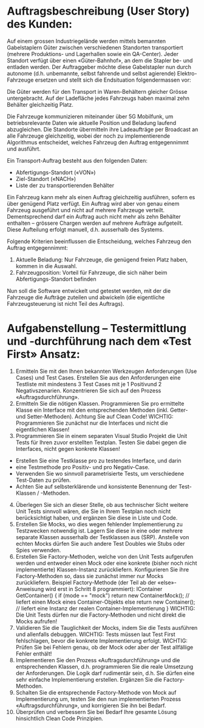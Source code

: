 
# Auftragsbeschreibung (User Story) des Kunden:

Auf einem grossen Industriegelände werden mittels bemannten Gabelstaplern Güter zwischen
verschiedenen Standorten transportiert (mehrere Produktions- und Lagerhallen sowie ein QA-Center).
Jeder Standort verfügt über einen «Güter-Bahnhof», an dem die Stapler be- und entladen werden.
Der Auftraggeber möchte diese Gabelstapler nun durch autonome (d.h. unbemannte, selbst fahrende und
selbst agierende) Elektro-Fahrzeuge ersetzen und stellt sich die Endsituation folgendermassen vor:

Die Güter werden für den Transport in Waren-Behältern gleicher Grösse untergebracht. Auf der Ladefläche
jedes Fahrzeugs haben maximal zehn Behälter gleichzeitig Platz.

Die Fahrzeuge kommunizieren miteinander über 5G Mobilfunk, um betriebsrelevante Daten wie aktuelle
Position und Beladung laufend abzugleichen. Die Standorte übermitteln ihre Ladeaufträge per Broadcast an
alle Fahrzeuge gleichzeitig, wobei der noch zu implementierende Algorithmus entscheidet, welches
Fahrzeug den Auftrag entgegennimmt und ausführt.

Ein Transport-Auftrag besteht aus den folgenden Daten:
- Abfertigungs-Standort («VON»)
- Ziel-Standort («NACH»)
- Liste der zu transportierenden Behälter

Ein Fahrzeug kann mehr als einen Auftrag gleichzeitig ausführen, sofern es über genügend Platz verfügt.
Ein Auftrag wird aber von genau einem Fahrzeug ausgeführt und nicht auf mehrere Fahrzeuge verteilt.
Dementsprechend darf ein Auftrag auch nicht mehr als zehn Behälter enthalten – grössere Chargen
werden auf mehrere Aufträge aufgeteilt. Diese Aufteilung erfolgt manuell, d.h. ausserhalb des Systems.

Folgende Kriterien beeinflussen die Entscheidung, welches Fahrzeug den Auftrag entgegennimmt:
1. Aktuelle Beladung: Nur Fahrzeuge, die genügend freien Platz haben, kommen in die Auswahl.
2. Fahrzeugposition: Vorteil für Fahrzeuge, die sich näher beim Abfertigungs-Standort befinden

Nun soll die Software entwickelt und getestet werden, mit der die Fahrzeuge die Aufträge zuteilen
und abwickeln (die eigentliche Fahrzeugsteuerung ist nicht Teil des Auftrags).


# Aufgabenstellung – Testermittlung und -durchführung nach dem «Test First» Ansatz:

1. Ermitteln Sie mit den Ihnen bekannten Werkzeugen Anforderungen (Use Cases) und Test Cases.
Erstellen Sie aus den Anforderungen eine Testliste mit mindestens 3 Test Cases mit je 1 Positivund 2 Negativszenarien. Konzentrieren Sie sich auf den Prozess «Auftragsdurchführung».
2. Ermitteln Sie die nötigen Klassen. Programmieren Sie pro ermittelte Klasse ein Interface mit den
entsprechenden Methoden (inkl. Getter- und Setter-Methoden). Achtung Sie auf Clean Code!
WICHTIG: Programmieren Sie zunächst nur die Interfaces und nicht die eigentlichen Klassen!
3. Programmieren Sie in einem separaten Visual Studio Projekt die Unit Tests für Ihren zuvor
erstellten Testplan. Testen Sie dabei gegen die Interfaces, nicht gegen konkrete Klassen!
- Erstellen Sie eine Testklasse pro zu testendes Interface, und darin
- eine Testmethode pro Positiv- und pro Negativ-Case.
- Verwenden Sie wo sinnvoll parametrisierte Tests, um verschiedene Test-Daten zu prüfen.
- Achten Sie auf selbsterklärende und konsistente Benennung der Test-Klassen / -Methoden.
4. Überlegen Sie sich an dieser Stelle, ob aus technischer Sicht weitere Unit Tests sinnvoll wären, die
Sie in Ihrem Testplan noch nicht berücksichtigt haben, und ergänzen Sie diese in Liste und Code.
5. Erstellen Sie Mocks, wo dies wegen fehlender Implementierung zu Testzwecken notwendig ist.
Lagern Sie diese in eine oder mehrere separate Klassen ausserhalb der Testklassen aus (SRP).
Anstelle von echten Mocks dürfen Sie auch andere Test Doubles wie Stubs oder Spies verwenden.
6. Erstellen Sie Factory-Methoden, welche von den Unit Tests aufgerufen werden und entweder einen
Mock oder eine konkrete (bisher noch nicht implementierte) Klassen-Instanz zurückliefern.
Konfigurieren Sie ihre Factory-Methoden so, dass sie zunächst immer nur Mocks zurückliefern.
Beispiel Factory-Methode (der Teil ab der «else»-Anweisung wird erst in Schritt 8 programmiert):
IContainer GetContainer() {
 if (mode == "mock")
 return new ContainerMock(); // liefert einen Mock eines Container-Objekts
 else
 return new Container(); // liefert eine Instanz der realen Container-Implementierung
}
WICHTIG: Die Unit Tests dürfen nur die Factory-Methoden und nicht direkt die Mocks aufrufen!
7. Validieren Sie die Tauglichkeit der Mocks, indem Sie die Tests ausführen und allenfalls debuggen.
WICHTIG: Tests müssen laut Test First fehlschlagen, bevor die konkrete Implementierung erfolgt.
WICHTIG: Prüfen Sie bei Fehlern genau, ob der Mock oder aber der Test allfällige Fehler enthält!
8. Implementieren Sie den Prozess «Auftragsdurchführung» und die entsprechenden Klassen, d.h.
programmieren Sie die reale Umsetzung der Anforderungen. Die Logik darf rudimentär sein, d.h.
Sie dürfen eine sehr einfache Implementierung erstellen. Ergänzen Sie die Factory-Methoden.
9. Schalten Sie die entsprechende Factory-Methode von Mock auf Implementierung um, testen Sie
den nun implementierten Prozess «Auftragsdurchführung», und korrigieren Sie ihn bei Bedarf.
10. Überprüfen und verbessern Sie bei Bedarf Ihre gesamte Lösung hinsichtlich Clean Code Prinzipien.


